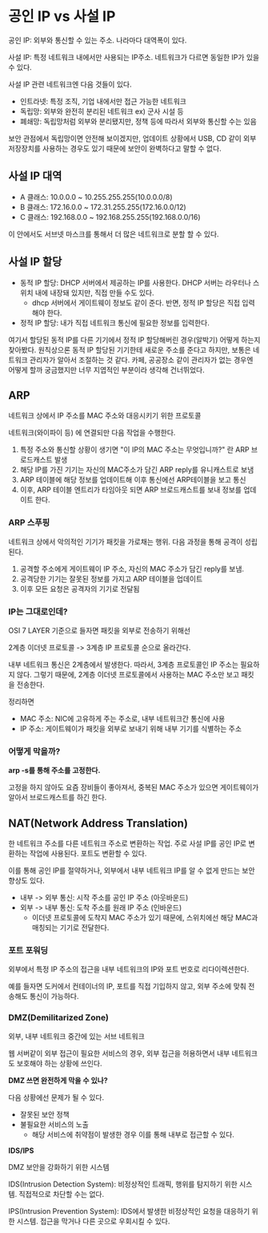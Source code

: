 # **공인 IP vs 사설 IP**

공인 IP: 외부와 통신할 수 있는 주소. 나라마다 대역폭이 있다.

사설 IP: 특정 네트워크 내에서만 사용되는 IP주소. 네트워크가 다르면 동일한 IP가 있을 수 있다.

사설 IP 관련 네트워크엔 다음 것들이 있다.

- 인트라넷: 특정 조직, 기업 내에서만 접근 가능한 네트워크
- 독립망: 외부와 완전히 분리된 네트워크 ex) 군사 시설 등
- 폐쇄망: 독립망처럼 외부와 분리됐지만, 정책 등에 따라서 외부와 통신할 수는 있음

보안 관점에서 독립망이면 안전해 보이겠지만, 업데이트 상황에서 USB, CD 같이 외부 저장장치를 사용하는 경우도 있기 때문에 보안이 완벽하다고 말할 수 없다.

## **사설 IP 대역**

- A 클래스: 10.0.0.0 ~ 10.255.255.255(10.0.0.0/8)
- B 클래스: 172.16.0.0 ~ 172.31.255.255(172.16.0.0/12)
- C 클래스: 192.168.0.0 ~ 192.168.255.255(192.168.0.0/16)

이 안에서도 서브넷 마스크를 통해서 더 많은 네트워크로 분할 할 수 있다.

## **사설 IP 할당**

- 동적 IP 할당: DHCP 서버에서 제공하는 IP를 사용한다. DHCP 서버는 라우터나 스위치 내에 내장돼 있지만, 직접 만들 수도 있다.
  - dhcp 서버에서 게이트웨이 정보도 같이 준다. 반면, 정적 IP 할당은 직접 입력해야 한다.
- 정적 IP 할당: 내가 직접 네트워크 통신에 필요한 정보를 입력한다.

여기서 할당된 동적 IP를 다른 기기에서 정적 IP 할당해버린 경우(알박기) 어떻게 하는지 찾아봤다. 원칙상으론 동적 IP 할당된 기기한테 새로운 주소를 준다고 하지만, 보통은 네트워크 관리자가 알아서 조절하는 것 같다. 카페, 공공장소 같이 관리자가 없는 경우엔 어떻게 할까 궁금했지만 너무 지엽적인 부분이라 생각해 건너뛰었다.

## **ARP**

네트워크 상에서 IP 주소를 MAC 주소와 대응시키기 위한 프로토콜

네트워크(와이파이 등) 에 연결되만 다음 작업을 수행한다.

1. 특정 주소와 통신할 상황이 생기면 "이 IP의 MAC 주소는 무엇입니까?" 란 ARP 브로드캐스트 발생
2. 해당 IP를 가진 기기는 자신의 MAC주소가 담긴 ARP reply를 유니캐스트로 보냄
3. ARP 테이블에 해당 정보를 업데이트해 이후 통신에선 ARP테이블을 보고 통신
4. 이후, ARP 테이블 엔트리가 타임아웃 되면 ARP 브로드캐스트를 보내 정보를 업데이트 한다.

### **ARP 스푸핑**

네트워크 상에서 악의적인 기기가 패킷을 가로채는 행위. 다음 과정을 통해 공격이 성립된다.

1. 공격할 주소에게 게이트웨이 IP 주소, 자신의 MAC 주소가 담긴 reply를 보냄.
2. 공격당한 기기는 잘못된 정보를 가지고 ARP 테이블을 업데이트
3. 이후 모든 요청은 공격자의 기기로 전달됨

### **IP는 그대로인데?**

OSI 7 LAYER 기준으로 들자면 패킷을 외부로 전송하기 위해선

2계층 이더넷 프로토콜 -> 3계층 IP 프로토콜 순으로 올라간다.

내부 네트워크 통신은 2계층에서 발생한다. 따라서, 3계층 프로토콜인 IP 주소는 필요하지 않다. 그렇기 때문에, 2계층 이더넷 프로토콜에서 사용하는 MAC 주소만 보고 패킷을 전송한다.

정리하면

- MAC 주소: NIC에 고유하게 주는 주소로, 내부 네트워크간 통신에 사용
- IP 주소: 게이트웨이가 패킷을 외부로 보내기 위해 내부 기기를 식별하는 주소

### **어떻게 막을까?**

**arp -s를 통해 주소를 고정한다.**

고정을 하지 않아도 요즘 장비들이 좋아져서, 중복된 MAC 주소가 있으면 게이트웨이가 알아서 브로드캐스트를 하긴 한다.

## **NAT(Network Address Translation)**

한 네트워크 주소를 다른 네트워크 주소로 변환하는 작업. 주로 사설 IP를 공인 IP로 변환하는 작업에 사용된다. 포트도 변환할 수 있다.

이를 통해 공인 IP를 절약하거나, 외부에서 내부 네트워크 IP를 알 수 없게 만드는 보안 향상도 있다.

- 내부 -> 외부 통신: 시작 주소를 공인 IP 주소 (아웃바운드)
- 외부 -> 내부 통신: 도착 주소를 원래 IP 주소 (인바운드)
  - 이더넷 프로토콜에 도착지 MAC 주소가 있기 때문에, 스위치에선 해당 MAC과 매칭되는 기기로 전달한다.

### **포트 포워딩**

외부에서 특정 IP 주소의 접근을 내부 네트워크의 IP와 포트 번호로 리다이렉션한다.

예를 들자면 도커에서 컨테이너의 IP, 포트를 직접 기입하지 않고, 외부 주소에 맞춰 전송해도 통신이 가능하다.

### **DMZ(Demilitarized Zone)**

외부, 내부 네트워크 중간에 있는 서브 네트워크

웹 서버같이 외부 접근이 필요한 서비스의 경우, 외부 접근을 허용하면서 내부 네트워크도 보호해야 하는 상황에 쓰인다.

**DMZ 쓰면 완전하게 막을 수 있나?**

다음 상황에선 문제가 될 수 있다.

- 잘못된 보안 정책
- 불필요한 서비스의 노출
  - 해당 서비스에 취약점이 발생한 경우 이를 통해 내부로 접근할 수 있다.

**IDS/IPS**

DMZ 보안을 강화하기 위한 시스템

IDS(Intrusion Detection System): 비정상적인 트래픽, 행위를 탐지하기 위한 시스템. 직접적으로 차단할 수는 없다.

IPS(Intrusion Prevention System): IDS에서 발생한 비정상적인 요청을 대응하기 위한 시스템. 접근을 막거나 다른 곳으로 우회시킬 수 있다.
